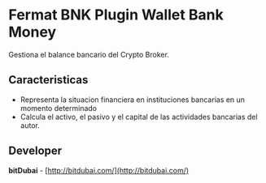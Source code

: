# Fermat BNK Plugin Wallet Bank Money

Gestiona el balance bancario del Crypto Broker.

## Caracteristicas
* Representa la situacion financiera en instituciones bancarias en un momento determinado
* Calcula el activo, el pasivo y el capital de las actividades bancarias del autor.

## Developer

**bitDubai** - [http://bitdubai.com/](http://bitdubai.com/)
